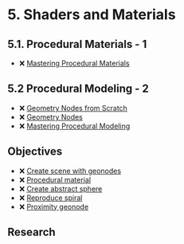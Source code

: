 # 5. Shaders and Materials

## 5.1. Procedural Materials - 1

- ❌ [Mastering Procedural Materials](https://www.youtube.com/playlist?list=PLeb33PCuqDdeS_vcgnhI6AlrJyGZEIu0C)

## 5.2 Procedural Modeling - 2

- ❌ [Geometry Nodes from Scratch](https://studio.blender.org/training/geometry-nodes-from-scratch/)
- ❌ [Geometry Nodes](https://www.youtube.com/playlist?list=PLnqmLZKRm5CZmfLUZiN-fVdcpgUtgdUnp)
- ❌ [Mastering Procedural Modeling](https://www.youtube.com/playlist?list=PLeb33PCuqDdfmHsZMXGmMTZKt92_nCMr8)

## Objectives
- ❌ [Create scene with geonodes](/curriculum/5_procedural/scene_geonodes.md)
- ❌ [Procedural material](/curriculum/5_procedural/procedural_material.md)
- ❌ [Create abstract sphere](/curriculum/5_procedural/create_procedural_sphere.md)
- ❌ [Reproduce spiral](/curriculum/5_procedural/procedural_spiral.md)
- ❌ [Proximity geonode](/curriculum/5_procedural/geonodes_material_change.md)
<!-- - 2.1. ❌ 6 different color schemas -->

## Research

<!-- - ❌ Tool for color schema analyzes -->
